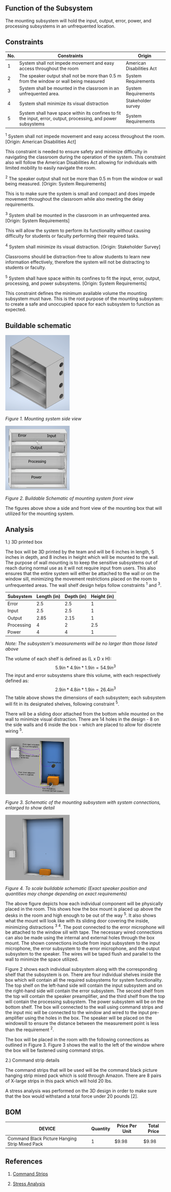 
## Function of the Subsystem

The mounting subsystem will hold the input, output, error, power, and processing subsystems in an unfrequented location.

## Constraints
| No. | Constraints                                                                                             | Origin            |
| --- | ------------------------------------------------------------------------------------------------------- | ----------------- |
| 1  |  System shall not impede movement and easy access throughout the room                                    | American Disabilities Act |
| 2 |  The speaker output shall not be more than 0.5 m from the window or wall being measured                   | System Requirements |
| 3 |  System shall be mounted in the classroom in an unfrequented area.                                        | System Requirements |
| 4 |  System shall minimize its visual distraction                                                             | Stakeholder survey |
| 5 | System shall have space within its confines to fit the input, error, output, processing, and power subsystems | System Requirements |





<sup>1</sup> System shall not impede movement and easy access throughout the room. [Origin: American Disabilities Act]

This constraint is needed to ensure safety and minimize difficulty in navigating the classroom during the operation of the system. This constraint also will follow the American Disabilities Act allowing for individuals with limited mobility to easily navigate the room.


<sup>2</sup> The speaker output shall not be more than 0.5 m from the window or wall being measured. [Origin: System Requirements]

This is to make sure the system is small and compact and does impede movement throughout the classroom while also meeting the delay requirements.

<sup>3</sup> System shall be mounted in the classroom in an unfrequented area. [Origin: System Requirements]

This will allow the system to perform its functionality without causing difficulty for students or faculty performing their required tasks.

<sup>4</sup> System shall minimize its visual distraction. [Origin: Stakeholder Survey]

Classrooms should be distraction-free to allow students to learn new information effectively, therefore the system will not be distracting to students or faculty.

<sup>5</sup> System shall have space within its confines to fit the input, error, output, processing, and power subsystems. [Origin: System Requirements]

This constraint defines the minimum available volume the mounting subsystem must have. This is the root purpose of the mounting subsystem: to create a safe and unoccupied space for each subsystem to function as expected.

## Buildable schematic 
<img src="/Documentation/Images/Mounting/sideview_mounting.png" width= "40%" height = "40%" alt=" Buildable Schematic of mounting system top-down view">

*Figure 1.  Mounting system side view*


<img src="/Documentation/Images/Mounting/Mounting_Front_View.png" width = "40%" height = "40%" alt=" Buildable Schematic of mounting system front view">

*Figure 2. Buildable Schematic of mounting system front view*

The figures above show a side and front view of the mounting box that will utilized for the mounting system.




## Analysis

1.) 3D printed box

The box will be 3D printed by the team and will be 6 inches in length, 5 inches in depth, and 8 inches in height which will be mounted to the wall. The purpose of wall mounting is to keep the sensitive subsystems out of reach during normal use as it will not require input from users. This also ensures that the entire system will either be attached to the wall or on the window sill, minimizing the movement restrictions placed on the room to unfrequented areas. The wall shelf design helps follow constraints <sup>1</sup> and <sup>3</sup>.

| Subsystem  | Length (in) | Depth (in) | Height (in) |
| ---------- | ----------- | ---------- | ----------- |
| Error      | 2.5         | 2.5        | 1           |
| Input      | 2.5         | 2.5        | 1           |
| Output     | 2.85        | 2.15       | 1           |
| Processing | 4           | 2          | 2.5         |
| Power      | 4           | 4          | 1           |

*Note: The subsystem's measurements will be no larger than those listed above*

The volume of each shelf is defined as (L x D x H): 
$$5.9 in * 4.9 in * 1.9 in = 54.9 in^3$$ 
The input and error subsystems share this volume, with each respectively defined as: 
$$2.9 in * 4.8 in * 1.9 in = 26.4 in^3$$
The table above shows the dimensions of each subsystem; each subsystem will fit in its designated shelves, following constraint <sup>5</sup>.

There will be a sliding door attached from the bottom while mounted on the wall to minimize visual distraction. There are 14 holes in the design - 8 on the side walls and 6 inside the box - which are placed to allow for discrete wiring <sup>5</sup>. 

<img src="/Documentation/Images/Mounting/Mounting_Connection_Schematic.png" width= "40%" height = "40%" alt=" Buildable Schematic enlarged to show connections">

*Figure 3. Schematic of the mounting subsystem with system connections, enlarged to show detail*

<img src="/Documentation/Images/Mounting/Mounting_To_Scale.png"  width= "40%" height = "40%" alt="To scale Buildable Schematic">

*Figure 4. To scale buildable schematic (Exact speaker position and quantities may change depending on exact requirements)*

The above figure depicts how each individual component will be physically placed in the room. This shows how the box mount is placed up above the desks in the room and high enough to be out of the way <sup>5</sup>. It also shows what the mount will look like with its sliding door covering the inside, minimizing distractions <sup>3 4</sup>. The post connected to the error microphone will be attached to the window sill with tape. The necessary wired connections can also be made using the internal and external holes through the box mount. The shown connections include from input subsystem to the input microphone, the error subsystem to the error microphone, and the output subsystem to the speaker. The wires will be taped flush and parallel to the wall to minimize the space utilized.

Figure 2 shows each individual subsystem along with the corresponding shelf that the subsystem is on. There are four individual shelves inside the box which will contain all the required subsystems for system functionality. The top shelf on the left-hand side will contain the input subsystem and on the right-hand side will contain the error subsystem. The second shelf from the top will contain the speaker preamplifier, and the third shelf from the top will contain the processing subsystem. The power subsystem will be on the bottom shelf. The box will connected to the wall using command strips and the input mic will be connected to the window and wired to the input pre-amplifier using the holes in the box. The speaker will be placed on the windowsill to ensure the distance between the measurement point is less than the requirement <sup>2</sup>.

The box will be placed in the room with the following connections as outlined in Figure 3. Figure 3 shows the wall to the left of the window where the box will be fastened using command strips. 

2.) Command strip details

The command strips that will be used will be the command black picture hanging strip mixed pack which is sold through Amazon. There are 8 pairs of X-large strips in this pack which will hold 20 lbs.

A stress analysis was performed on the 3D design in order to make sure that the box would withstand a total force under 20 pounds [2].



## BOM

| DEVICE                                           | Quantity | Price Per Unit | Total Price |
| -------------------------------------------------| -------- | ---------------| ----------- |    
| Command Black Picture Hanging Strip Mixed Pack   | 1        | $9.98          | $9.98       |


## References
1. [Command Strips]

[Command Strips]: https://www.amazon.com/dp/B09XJDQCG6/ref=redir_mobile_desktop?_encoding=UTF8&aaxitk=5bb9cc62e41d7067569bfbdbb3611e78&content-id=amzn1.sym.cd95889f-432f-43a7-8ec8-833616493f4a%3Aamzn1.sym.cd95889f-432f-43a7-8ec8-833616493f4a&hsa_cr_id=0&pd_rd_plhdr=t&pd_rd_r=3a3d188f-0701-494f-b07f-4e7c62285293&pd_rd_w=039JW&pd_rd_wg=H5pvQ&qid=1693773858&ref_=sbx_be_s_sparkle_mcd_asin_1_img&sr=1-2-9e67e56a-6f64-441f-a281-df67fc737124&th=1

2. [Stress Analysis]
   
[Stress Analysis]: https://cdn.discordapp.com/attachments/1069111379656724490/1152037040771321916/Mounting.ipt_Stress_Analysis_Report_9_14_2023.html


